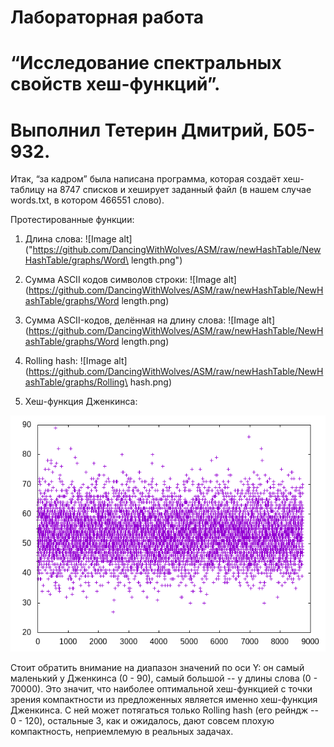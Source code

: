 # Лабораторная работа
# “Исследование спектральных свойств хеш-функций”.
# Выполнил Тетерин Дмитрий, Б05-932.

Итак, “за кадром” была написана программа, которая создаёт хеш-таблицу на 8747 списков и хеширует заданный файл (в нашем случае words.txt, в котором 466551 слово).

Протестированные функции:

1) Длина слова: 
![Image alt]("https://github.com/DancingWithWolves/ASM/raw/newHashTable/NewHashTable/graphs/Word\ length.png")

2) Сумма ASCII кодов символов строки: 
![Image alt](https://github.com/DancingWithWolves/ASM/raw/newHashTable/NewHashTable/graphs/Word length.png)

3) Сумма ASCII-кодов, делённая на длину слова:
![Image alt](https://github.com/DancingWithWolves/ASM/raw/newHashTable/NewHashTable/graphs/Word length.png)

4) Rolling hash: 
![Image alt](https://github.com/DancingWithWolves/ASM/raw/newHashTable/NewHashTable/graphs/Rolling\ hash.png)

5) Хеш-функция Дженкинса: 

![Image alt](https://github.com/DancingWithWolves/ASM/raw/newHashTable/NewHashTable/graphs/Jenkins.png)

Стоит обратить внимание на диапазон значений по оси Y: он самый маленький у Дженкинса (0 - 90), самый большой -- у длины слова (0 - 70000). Это значит, что наиболее оптимальной хеш-функцией с точки зрения компактности из предложенных является именно хеш-функция Дженкинса. С ней может потягаться только Rolling hash (его рейндж -- 0 - 120), остальные 3, как и ожидалось, дают совсем плохую компактность, неприемлемую в реальных задачах.

